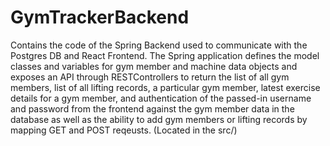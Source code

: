 # GymTrackerBackend

Contains the code of the Spring Backend used to communicate with the Postgres DB and React Frontend. The Spring application defines the model classes and variables for 
gym member and machine data objects and exposes an API through RESTControllers to return the list of all gym members, list of all lifting records, a particular gym member, latest exercise details for a gym member,
and authentication of the passed-in username and password from the frontend against the gym member data in the database as well as the ability to add gym members or lifting records by 
mapping GET and POST reqeusts. (Located in the src/)
